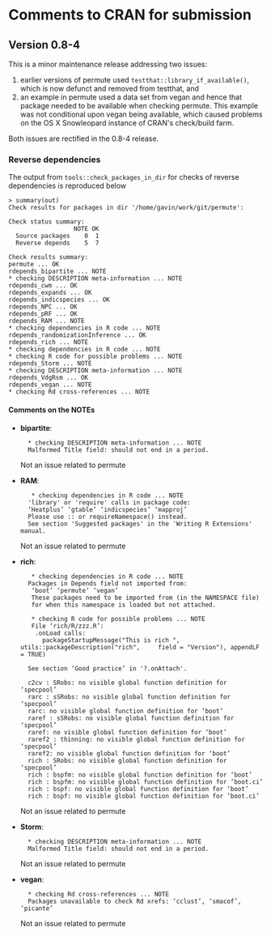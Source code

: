 Comments to CRAN for submission
===============================

## Version 0.8-4

This is a minor maintenance release addressing two issues:

 1. earlier versions of permute used `testthat::library_if_available()`, which is now defunct and removed from testthat, and
 2. an example in permute used a data set from vegan and hence that package needed to be available when checking permute. This example was not conditional upon vegan being available, which caused problems on the OS X Snowleopard instance of CRAN's check/build farm.

Both issues are rectified in the 0.8-4 release.

### Reverse dependencies

The output from `tools::check_packages_in_dir` for checks of reverse dependencies is reproduced below

```
> summary(out)
Check results for packages in dir '/home/gavin/work/git/permute':

Check status summary:
                  NOTE OK
  Source packages    0  1
  Reverse depends    5  7

Check results summary:
permute ... OK
rdepends_bipartite ... NOTE
* checking DESCRIPTION meta-information ... NOTE
rdepends_cwm ... OK
rdepends_expands ... OK
rdepends_indicspecies ... OK
rdepends_NPC ... OK
rdepends_pRF ... OK
rdepends_RAM ... NOTE
* checking dependencies in R code ... NOTE
rdepends_randomizationInference ... OK
rdepends_rich ... NOTE
* checking dependencies in R code ... NOTE
* checking R code for possible problems ... NOTE
rdepends_Storm ... NOTE
* checking DESCRIPTION meta-information ... NOTE
rdepends_VdgRsm ... OK
rdepends_vegan ... NOTE
* checking Rd cross-references ... NOTE
```

#### Comments on the NOTEs

 * **bipartite**:
 
         * checking DESCRIPTION meta-information ... NOTE
         Malformed Title field: should not end in a period.

    Not an issue related to permute
	 
 * **RAM**:

	      * checking dependencies in R code ... NOTE
         'library' or 'require' calls in package code:
         ‘Heatplus’ ‘gtable’ ‘indicspecies’ ‘mapproj’
         Please use :: or requireNamespace() instead.
         See section 'Suggested packages' in the 'Writing R Extensions' manual.

    Not an issue related to permute
 
 * **rich**:

	      * checking dependencies in R code ... NOTE
         Packages in Depends field not imported from:
          ‘boot’ ‘permute’ ‘vegan’
          These packages need to be imported from (in the NAMESPACE file)
          for when this namespace is loaded but not attached.

	      * checking R code for possible problems ... NOTE
          File ‘rich/R/zzz.R’:
           .onLoad calls:
             packageStartupMessage("This is rich ", utils::packageDescription("rich",     field = "Version"), appendLF = TRUE)

         See section ‘Good practice’ in '?.onAttach'.

         c2cv : SRobs: no visible global function definition for ‘specpool’
         rarc : sSRobs: no visible global function definition for ‘specpool’
         rarc: no visible global function definition for ‘boot’
         raref : sSRobs: no visible global function definition for ‘specpool’
         raref: no visible global function definition for ‘boot’
         raref2 : thinning: no visible global function definition for ‘specpool’
         raref2: no visible global function definition for ‘boot’
         rich : SRobs: no visible global function definition for ‘specpool’
         rich : bspfm: no visible global function definition for ‘boot’
         rich : bspfm: no visible global function definition for ‘boot.ci’
         rich : bspf: no visible global function definition for ‘boot’
         rich : bspf: no visible global function definition for ‘boot.ci’

    Not an issue related to permute

 * **Storm**:

         * checking DESCRIPTION meta-information ... NOTE
         Malformed Title field: should not end in a period.

    Not an issue related to permute

 * **vegan**:

         * checking Rd cross-references ... NOTE
         Packages unavailable to check Rd xrefs: ‘cclust’, ‘smacof’, ‘picante’

    Not an issue related to permute

